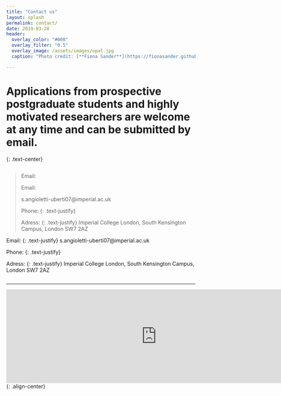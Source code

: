 ```yaml
---
title: "Contact us"
layout: splash
permalink: contact/
date: 2019-03-28
header:
  overlay_color: "#000"
  overlay_filter: "0.5"
  overlay_image: /assets/images/opal.jpg
  caption: "Photo credit: [**Fiona Sander**](https://fionasander.github.io/softnanolab/fiona/)"

---
```


# Applications from prospective postgraduate students and highly motivated researchers are welcome at any time and can be submitted by email. 
{: .text-center}

  
  <div style="text-align: center;">
    <div style="display: inline-block; text-align: left;">
<blockquote title="Blockquote title">
  <p>Email:
<p class="text-justify">Email:</p>
    s.angioletti-uberti07@imperial.ac.uk<br />
    
  Phone:
  {: .text-justify}
  <br />
  
  Adress:
  {: .text-justify}
  Imperial College London, South Kensington Campus, London SW7 2AZ
  </p>
</blockquote>
    </div>
</div>  
  
  
  <div style="text-align: center;">
    <div style="display: inline-block; text-align: left;">
Email:
  {: .text-justify}
  s.angioletti-uberti07@imperial.ac.uk<br />
    
  Phone:
  {: .text-justify} <br />
  
  Adress:
  {: .text-justify}
  Imperial College London, South Kensington Campus, London SW7 2AZ
    </div>
</div>

---

<iframe src="https://www.google.com/maps/embed?pb=!1m18!1m12!1m3!1d9935.142508862944!2d-0.1836317984580645!3d51.49880130134745!2m3!1f0!2f0!3f0!3m2!1i1024!2i768!4f13.1!3m3!1m2!1s0x48760567da220a01%3A0x31911b371c692e86!2sImperial+College+London!5e0!3m2!1sde!2suk!4v1549637016161" width="800" height="250" frameborder="0" style="border:0" allowfullscreen></iframe>{: .align-center}


